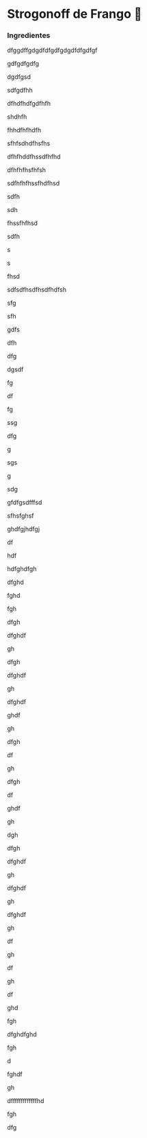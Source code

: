 # Strogonoff de Frango :chicken:



### Ingredientes

dfggdffgdgdfdfgdfgdgdfdfgdfgf

gdfgdfgdfg

dgdfgsd

sdfgdfhh

dfhdfhdfgdfhfh

shdhfh

fhhdfhfhdfh

sfhfsdhdfhsfhs

dfhfhddfhssdfhfhd

dfhfhfhsfhfsh

sdfhfhfhssfhdfhsd

sdfh

sdh

fhssfhfhsd

sdfh

s

s

fhsd

sdfsdfhsdfhsdfhdfsh

sfg

sfh

gdfs

dfh

dfg

dgsdf

fg

df

fg

ssg



dfg

g

sgs



g



sdg

gfdfgsdfffsd

sfhsfghsf

ghdfgjhdfgj

df

hdf

hdfghdfgh

dfghd

fghd

fgh

dfgh

dfghdf

gh

dfgh

dfghdf

gh

dfghdf

ghdf

gh

dfgh

df

gh

dfgh

df

ghdf

gh

dgh

dfgh

dfghdf

gh

dfghdf

gh

dfghdf

gh

df

gh

df

gh

df

ghd

fgh

dfghdfghd

fgh

d

fghdf

gh

dfffffffffffffhd

fgh

dfg

